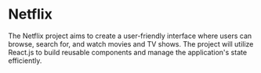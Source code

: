 # Netflix
The Netflix project aims to create a user-friendly interface where users can browse, search for, and watch movies and TV shows. The project will utilize React.js to build reusable components and manage the application's state efficiently.
